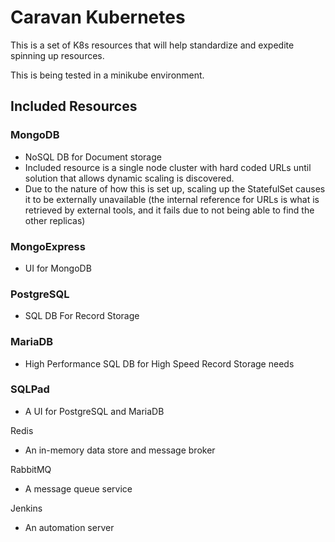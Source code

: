 # Caravan Kubernetes
This is a set of K8s resources that will help standardize and expedite spinning up resources.

This is being tested in a minikube environment.

## Included Resources
### MongoDB
- NoSQL DB for Document storage
- Included resource is a single node cluster with hard coded URLs until solution that allows dynamic scaling is discovered.
- Due to the nature of how this is set up, scaling up the StatefulSet causes it to be externally unavailable (the internal reference for URLs is what is retrieved by external tools, and it fails due to not being able to find the other replicas)

### MongoExpress 
- UI for MongoDB

### PostgreSQL
- SQL DB For Record Storage

### MariaDB
- High Performance SQL DB for High Speed Record Storage needs

### SQLPad
- A UI for PostgreSQL and MariaDB

Redis
- An in-memory data store and message broker

RabbitMQ
- A message queue service

Jenkins
- An automation server

